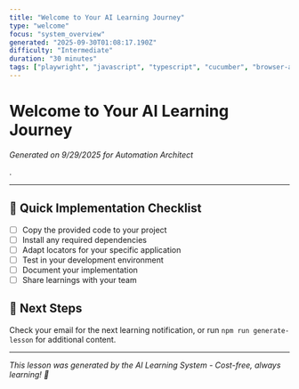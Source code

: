 ```yaml
---
title: "Welcome to Your AI Learning Journey"
type: "welcome"
focus: "system_overview"
generated: "2025-09-30T01:08:17.190Z"
difficulty: "Intermediate"
duration: "30 minutes"
tags: ["playwright", "javascript", "typescript", "cucumber", "browser-automation"]
---
```


# Welcome to Your AI Learning Journey

*Generated on 9/29/2025 for Automation Architect*

.

---

## 🚀 Quick Implementation Checklist

- [ ] Copy the provided code to your project
- [ ] Install any required dependencies
- [ ] Adapt locators for your specific application
- [ ] Test in your development environment
- [ ] Document your implementation
- [ ] Share learnings with your team

## 📧 Next Steps

Check your email for the next learning notification, or run `npm run generate-lesson` for additional content.

---

*This lesson was generated by the AI Learning System - Cost-free, always learning! 🎯*
